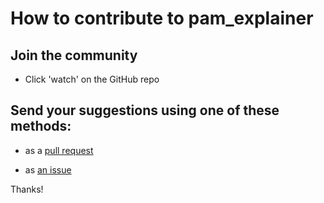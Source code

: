 # How to contribute to pam_explainer

## Join the community

- Click 'watch' on the GitHub repo

## Send your suggestions using one of these methods:

- as a [pull request](https://github.com/yaleman/pam_explainer/pulls)

- as [an issue](https://github.com/yaleman/pam_explainer/issues/new)

Thanks!